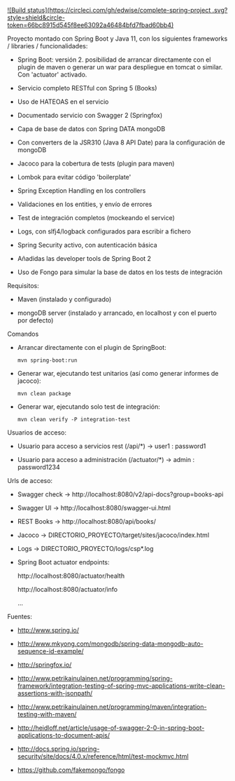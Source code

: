 [![Build status](https://circleci.com/gh/edwise/complete-spring-project
.svg?style=shield&circle-token=66bc8915d545f8ee63092a46484bfd7fbad60bb4)](https://circleci.com/gh/edwise/complete-spring-project)

Proyecto montado con Spring Boot y Java 11, con los siguientes frameworks / libraries / funcionalidades:

 - Spring Boot: versión 2. posibilidad de arrancar directamente con el plugin de maven o generar un war para despliegue en 
 tomcat o similar. Con 'actuator' activado.

 - Servicio completo RESTful con Spring 5 (Books)

 - Uso de HATEOAS en el servicio

 - Documentado servicio con Swagger 2 (Springfox)

 - Capa de base de datos con Spring DATA mongoDB

 - Con converters de la JSR310 (Java 8 API Date) para la configuración de mongoDB

 - Jacoco para la cobertura de tests (plugin para maven)

 - Lombok para evitar código 'boilerplate'

 - Spring Exception Handling en los controllers
 
 - Validaciones en los entities, y envío de errores
 
 - Test de integración completos (mockeando el service)

 - Logs, con slfj4/logback configurados para escribir a fichero

 - Spring Security activo, con autenticación básica

 - Añadidas las developer tools de Spring Boot 2
 
 - Uso de Fongo para simular la base de datos en los tests de integración


Requisitos:

 - Maven (instalado y configurado)

 - mongoDB server (instalado y arrancado, en localhost y con el puerto por defecto)


Comandos

 - Arrancar directamente con el plugin de SpringBoot:
 
    ```
    mvn spring-boot:run
    ```
  
  
 - Generar war, ejecutando test unitarios (así como generar informes de jacoco):
 
    ```
    mvn clean package
    ```


 - Generar war, ejecutando solo test de integración:
 
    ```
    mvn clean verify -P integration-test
    ```

Usuarios de acceso:

 - Usuario para acceso a servicios rest (/api/*)    -> user1 : password1

 - Usuario para acceso a administración (/actuator/*)  -> admin : password1234


Urls de acceso:

 - Swagger check -> http://localhost:8080/v2/api-docs?group=books-api

 - Swagger UI    -> http://localhost:8080/swagger-ui.html

 - REST Books    -> http://localhost:8080/api/books/

 - Jacoco        -> DIRECTORIO_PROYECTO/target/sites/jacoco/index.html

 - Logs          -> DIRECTORIO_PROYECTO/logs/csp*.log

 - Spring Boot actuator endpoints:

     http://localhost:8080/actuator/health

     http://localhost:8080/actuator/info

     ...

Fuentes:

 - http://www.spring.io/

 - http://www.mkyong.com/mongodb/spring-data-mongodb-auto-sequence-id-example/
 
 - http://springfox.io/
 
 - http://www.petrikainulainen.net/programming/spring-framework/integration-testing-of-spring-mvc-applications-write-clean-assertions-with-jsonpath/
 
 - http://www.petrikainulainen.net/programming/maven/integration-testing-with-maven/
 
 - http://heidloff.net/article/usage-of-swagger-2-0-in-spring-boot-applications-to-document-apis/
 
 - http://docs.spring.io/spring-security/site/docs/4.0.x/reference/html/test-mockmvc.html
 
 - https://github.com/fakemongo/fongo
 
